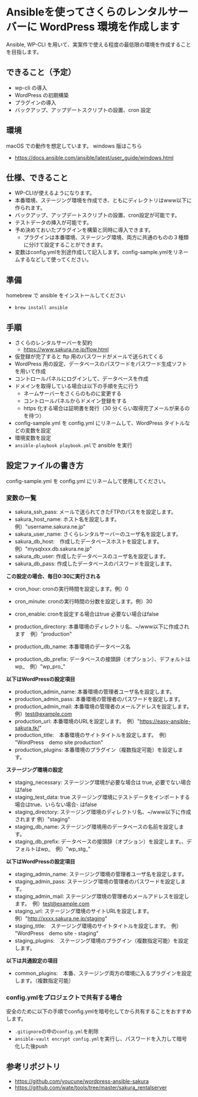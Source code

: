 # Ansibleを使ってさくらのレンタルサーバーに WordPress 環境を作成します

Ansible, WP-CLI を用いて、実案件で使える程度の最低限の環境を作成することを目指します。

## できること（予定）

- wp-cli の導入
- WordPress の初期構築
- プラグインの導入
- バックアップ、アップデートスクリプトの設置、cron 設定

## 環境

macOS での動作を想定しています。
windows 版はこちら

- https://docs.ansible.com/ansible/latest/user_guide/windows.html

## 仕様、できること
- WP-CLIが使えるようになります。
- 本番環境、ステージング環境を作成でき、ともにディレクトリはwww以下に作られます。
- バックアップ、アップデートスクリプトの設置、cron設定が可能です。
- テストデータの挿入が可能です。
- 予め決めておいたプラグインを構築と同時に導入できます。
  - プラグインは本番環境、ステージング環境、両方に共通のものの３種類に分けて設定することができます。
- 変数はconfig.ymlを別途作成して記入します。config-sample.ymlをリネームするなどして使ってください。


## 準備

homebrew で ansible をインストールしてください

- `brew install ansible`

## 手順

- さくらのレンタルサーバーを契約
  - https://www.sakura.ne.jp/flow.html
- 仮登録が完了すると ftp 用のパスワードがメールで送られてくる
- WordPress 用の設定、データベースのパスワードをパスワード生成ソフトを用いて作成
- コントロールパネルにログインして、データベースを作成
- ドメインを取得している場合は以下の手順を先に行う
  - ネームサーバーをさくらのものに変更する
  - コントロールパネルからドメイン登録をする
  - https 化する場合は証明書を発行（30 分くらい取得完了メールが来るのを待つ）
- config-sample.yml を config.yml にリネームして、WordPress タイトルなどの変数を設定
- 環境変数を設定
- `ansible-playbook playbook.yml`で ansible を実行

## 設定ファイルの書き方

config-sample.yml を config.yml にリネームして使用してください。

### 変数の一覧
- sakura_ssh_pass: メールで送られてきたFTPのパスをを設定します。
- sakura_host_name: ホスト名を設定します。　例）"username.sakura.ne.jp"
- sakura_user_name: さくらレンタルサーバーのユーザ名を設定します。
- sakura_db_host:　作成したデータベースホストを設定します。　例）"mysqlxxx.db.sakura.ne.jp"
- sakura_db_user: 作成したデータベースのユーザ名を設定します。　
- sakura_db_pass: 作成したデータベースのパスワードを設定します。

**この設定の場合、毎日0:30に実行される**
- cron_hour: cronの実行時間を設定します。例）0
- cron_minute: cronの実行時間の分数を設定します。例）30
- cron_enable: cronを設定する場合はtrue 必要ない場合はfalse

- production_directory: 本番環境のディレクトリ名、~/www以下に作成されます　例）"production"
- production_db_name: 本番環境のデータベース名
- production_db_prefix: データベースの接頭辞（オプション）、デフォルトはwp_　例）"wp_pro_"


**以下はWordPressの設定項目**
- production_admin_name: 本番環境の管理者ユーザ名を設定します。
- production_admin_pass: 本番環境の管理者のパスワードを設定します。
- production_admin_mail: 本番環境の管理者のメールアドレスを設定します。　例）test@example.com
- production_url: 本番環境のURLを設定します。　例）"https://easy-ansible-sakura.tk/"
- production_title:　本番環境のサイトタイトルを設定します。　例） "WordPress　demo site production"
- production_plugins: 本番環境のプラグイン（複数指定可能）を設定します。

**ステージング環境の設定**
- staging_necessary: ステージング環境が必要な場合は true, 必要でない場合はfalse
- staging_test_data: true ステージング環境にテストデータをインポートする場合はtrue、いらない場合- はfalse
- staging_directory: ステージング環境のディレクトリ名、~/www以下に作成されます 例）"staging"
- staging_db_name: ステージング環境用のデータベースの名前を設定します。
- staging_db_prefix: データベースの接頭辞（オプション）を設定します。、デフォルトはwp_　例）"wp_stg_"

**以下はWordPressの設定項目**
- staging_admin_name: ステージング環境の管理者ユーザ名を設定します。
- staging_admin_pass: ステージング環境の管理者のパスワードを設定します。
- staging_admin_mail: ステージング環境の管理者のメールアドレスを設定します。　例）test@example.com
- staging_url: ステージング環境のサイトURLを設定します。　例）"http://xxxx.sakura.ne.jp/staging"
- staging_title:　ステージング環境のサイトタイトルを設定します。　例） "WordPress　demo site - staging"
- staging_plugins:　ステージング環境のプラグイン（複数指定可能）を設定します。

**以下は共通設定の項目**
- common_plugins:　本番、ステージング両方の環境に入るプラグインを設定します。（複数指定可能）



### config.ymlをプロジェクトで共有する場合
安全のために以下の手順でconfig.ymlを暗号化してから共有することをおすすめします。
- `.gitignore`の中の`config.yml`を削除
- `ansible-vault encrypt config.yml`を実行し、パスワードを入力して暗号化した後push

## 参考リポジトリ

- https://github.com/youcune/wordpress-ansible-sakura
- https://github.com/wate/tools/tree/master/sakura_rentalserver
